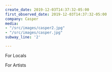 ```yaml
---
create_date: 2019-12-03T14:37:32-05:00
first_observed_date: 2019-12-03T14:37:32-05:00
company: Casper
media:
- "/src/images/casper2.jpg"
- "/src/images/casper.jpg"
subway_line: '2'

---
```

For Locals

For Artists